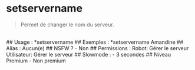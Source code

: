 # setservername

> Permet de changer le nom du serveur.

<br>
## Usage :
*setservername <nouveau nom>
## Exemples :
*setservername Amandine
## Alias :
Aucun(e)
## NSFW ?
- Non
## Permissions :
Robot: Gérer le serveur
<br>
Utilisateur: Gérer le serveur
## Slowmode :
- 3 secondes
## Niveau Premium
- Non premium